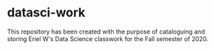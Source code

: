 # datasci-work
This repository has been created with the purpose of cataloguing and storing Eriel W's Data Science classwork for the Fall semester of 2020.